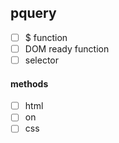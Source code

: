 ## pquery

- [ ] $ function
- [ ] DOM ready function
- [ ] selector

#### methods
- [ ] html
- [ ] on
- [ ] css